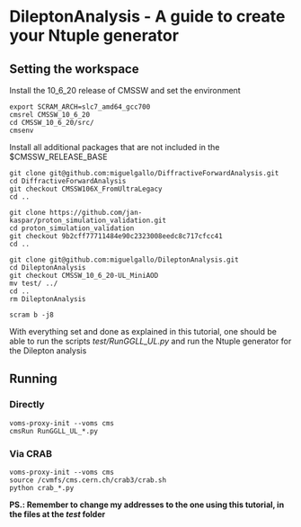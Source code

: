 # DileptonAnalysis - A guide to create your Ntuple generator 

## Setting the workspace 

Install the 10_6_20 release of CMSSW and set the environment

```
export SCRAM_ARCH=slc7_amd64_gcc700 
cmsrel CMSSW_10_6_20
cd CMSSW_10_6_20/src/
cmsenv 
```

Install all additional packages that are not included in the $CMSSW_RELEASE_BASE

```
git clone git@github.com:miguelgallo/DiffractiveForwardAnalysis.git
cd DiffractiveForwardAnalysis
git checkout CMSSW106X_FromUltraLegacy
cd ..

git clone https://github.com/jan-kaspar/proton_simulation_validation.git
cd proton_simulation_validation
git checkout 9b2cff77711484e90c2323008eedc8c717cfcc41
cd ..

git clone git@github.com:miguelgallo/DileptonAnalysis.git
cd DileptonAnalysis
git checkout CMSSW_10_6_20-UL_MiniAOD
mv test/ ../
cd .. 
rm DileptonAnalysis

scram b -j8
```

With everything set and done as explained in this tutorial, one should be able to run the scripts *test/RunGGLL_UL.py* and run the Ntuple generator for the Dilepton analysis

## Running 

### Directly

```
voms-proxy-init --voms cms 
cmsRun RunGGLL_UL_*.py 
```

### Via CRAB

```
voms-proxy-init --voms cms
source /cvmfs/cms.cern.ch/crab3/crab.sh
python crab_*.py 
```

**PS.: Remember to change my addresses to the one using this tutorial, in the files at the *test* folder** 
